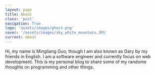 ```yaml
---
layout: page
title: About
class: 'post'
navigation: True
logo: 'assets/images/ghost.png'
cover: '/assets/images/sky_white_mountain.JPG'
current: about
---
```


Hi, my name is Mingliang Guo, though I am also known as Gary by my friends in English. I am a software engineer and currently focus on web development. This is my personal blog to share some of my randome thoughts on programming and other things.
